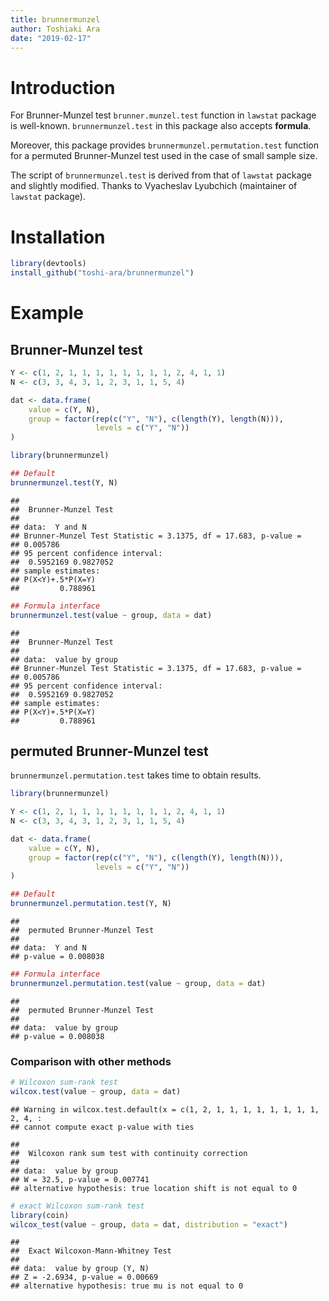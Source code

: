 ```yaml
---
title: brunnermunzel
author: Toshiaki Ara
date: "2019-02-17"
---
```


# Introduction

For Brunner-Munzel test
`brunner.munzel.test` function in `lawstat` package is well-known.
`brunnermunzel.test` in this package also accepts **formula**.

Moreover,
 this package provides
 `brunnermunzel.permutation.test` function
  for a permuted Brunner-Munzel test
  used in the case of small sample size.

The script of `brunnermunzel.test` is derived from
 that of `lawstat` package and slightly modified.
Thanks to Vyacheslav Lyubchich
 (maintainer of `lawstat` package).

# Installation

```r
library(devtools)
install_github("toshi-ara/brunnermunzel")
```

# Example
## Brunner-Munzel test

```r
Y <- c(1, 2, 1, 1, 1, 1, 1, 1, 1, 1, 2, 4, 1, 1)
N <- c(3, 3, 4, 3, 1, 2, 3, 1, 1, 5, 4)

dat <- data.frame(
    value = c(Y, N),
    group = factor(rep(c("Y", "N"), c(length(Y), length(N))),
                   levels = c("Y", "N"))
)

library(brunnermunzel)

## Default
brunnermunzel.test(Y, N)
```

```
## 
## 	Brunner-Munzel Test
## 
## data:  Y and N
## Brunner-Munzel Test Statistic = 3.1375, df = 17.683, p-value =
## 0.005786
## 95 percent confidence interval:
##  0.5952169 0.9827052
## sample estimates:
## P(X<Y)+.5*P(X=Y) 
##         0.788961
```

```r
## Formula interface
brunnermunzel.test(value ~ group, data = dat)
```

```
## 
## 	Brunner-Munzel Test
## 
## data:  value by group
## Brunner-Munzel Test Statistic = 3.1375, df = 17.683, p-value =
## 0.005786
## 95 percent confidence interval:
##  0.5952169 0.9827052
## sample estimates:
## P(X<Y)+.5*P(X=Y) 
##         0.788961
```

## permuted Brunner-Munzel test

`brunnermunzel.permutation.test` takes time to obtain results.


```r
library(brunnermunzel)

Y <- c(1, 2, 1, 1, 1, 1, 1, 1, 1, 1, 2, 4, 1, 1)
N <- c(3, 3, 4, 3, 1, 2, 3, 1, 1, 5, 4)

dat <- data.frame(
    value = c(Y, N),
    group = factor(rep(c("Y", "N"), c(length(Y), length(N))),
                   levels = c("Y", "N"))
)

## Default
brunnermunzel.permutation.test(Y, N)
```

```
## 
## 	permuted Brunner-Munzel Test
## 
## data:  Y and N
## p-value = 0.008038
```

```r
## Formula interface
brunnermunzel.permutation.test(value ~ group, data = dat)
```

```
## 
## 	permuted Brunner-Munzel Test
## 
## data:  value by group
## p-value = 0.008038
```

### Comparison with other methods

```r
# Wilcoxon sum-rank test
wilcox.test(value ~ group, data = dat)
```

```
## Warning in wilcox.test.default(x = c(1, 2, 1, 1, 1, 1, 1, 1, 1, 1, 2, 4, :
## cannot compute exact p-value with ties
```

```
## 
## 	Wilcoxon rank sum test with continuity correction
## 
## data:  value by group
## W = 32.5, p-value = 0.007741
## alternative hypothesis: true location shift is not equal to 0
```

```r
# exact Wilcoxon sum-rank test
library(coin)
wilcox_test(value ~ group, data = dat, distribution = "exact")
```

```
## 
## 	Exact Wilcoxon-Mann-Whitney Test
## 
## data:  value by group (Y, N)
## Z = -2.6934, p-value = 0.00669
## alternative hypothesis: true mu is not equal to 0
```

